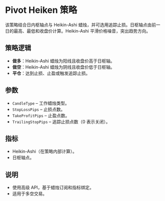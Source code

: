 # Pivot Heiken 策略

该策略结合日内枢轴点与 Heikin-Ashi 蜡烛，并可选用追踪止损。日枢轴点由前一日的最高、最低和收盘价计算。Heikin-Ashi 平滑价格噪音，突出趋势方向。

## 策略逻辑
- **做多**：Heikin-Ashi 蜡烛为阳线且收盘价高于日枢轴。
- **做空**：Heikin-Ashi 蜡烛为阴线且收盘价低于日枢轴。
- **平仓**：达到止损、止盈或触发追踪止损。

## 参数
- `CandleType` – 工作蜡烛类型。
- `StopLossPips` – 止损点数。
- `TakeProfitPips` – 止盈点数。
- `TrailingStopPips` – 追踪止损点数（0 表示关闭）。

## 指标
- Heikin-Ashi（在策略内部计算）。
- 日枢轴点。

## 说明
- 使用高级 API，基于蜡烛订阅和指标绑定。
- 适用于多空交易。
